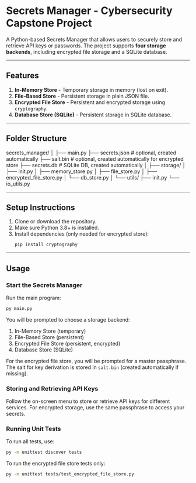 # Secrets Manager - Cybersecurity Capstone Project

A Python-based Secrets Manager that allows users to securely store and retrieve API keys or passwords. The project supports **four storage backends**, including encrypted file storage and a SQLite database.

---

## **Features**

1. **In-Memory Store** - Temporary storage in memory (lost on exit).  
2. **File-Based Store** - Persistent storage in plain JSON file.  
3. **Encrypted File Store** - Persistent and encrypted storage using `cryptography`.  
4. **Database Store (SQLite)** - Persistent storage in SQLite database.

---

## **Folder Structure**

secrets_manager/
│
├── main.py
├── secrets.json # optional, created automatically
├── salt.bin # optional, created automatically for encrypted store
├── secrets.db # SQLite DB, created automatically
│
├── storage/
│ ├── init.py
│ ├── memory_store.py
│ ├── file_store.py
│ ├── encrypted_file_store.py
│ └── db_store.py
│
└── utils/
├── init.py
└── io_utils.py


---


## **Setup Instructions**

1. Clone or download the repository.
2. Make sure Python 3.8+ is installed.
3. Install dependencies (only needed for encrypted store):
	```bash
	pip install cryptography
	```

---

## **Usage**

### Start the Secrets Manager

Run the main program:

```bash
py main.py
```

You will be prompted to choose a storage backend:

1. In-Memory Store (temporary)
2. File-Based Store (persistent)
3. Encrypted File Store (persistent, encrypted)
4. Database Store (SQLite)

For the encrypted file store, you will be prompted for a master passphrase. The salt for key derivation is stored in `salt.bin` (created automatically if missing).

### Storing and Retrieving API Keys

Follow the on-screen menu to store or retrieve API keys for different services. For encrypted storage, use the same passphrase to access your secrets.

### Running Unit Tests

To run all tests, use:

```bash
py -m unittest discover tests
```

To run the encrypted file store tests only:

```bash
py -m unittest tests/test_encrypted_file_store.py
```